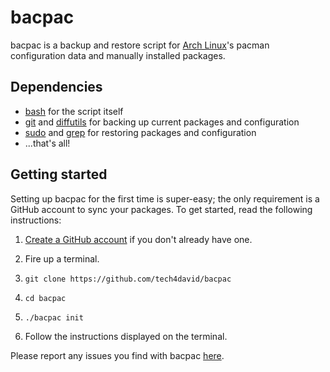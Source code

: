 bacpac
======

bacpac is a backup and restore script for [Arch Linux]'s pacman configuration
data and manually installed packages.

[Arch Linux]: https://www.archlinux.org/

Dependencies
------------

* [bash] for the script itself
* [git] and [diffutils] for backing up current packages and configuration
* [sudo] and [grep] for restoring packages and configuration
* ...that's all!

[bash]: https://www.archlinux.org/packages/core/x86_64/bash/
[git]: https://www.archlinux.org/packages/extra/x86_64/git/
[diffutils]: https://www.archlinux.org/packages/core/x86_64/diffutils/
[sudo]: https://www.archlinux.org/packages/core/x86_64/sudo/
[grep]: https://www.archlinux.org/packages/core/x86_64/grep/

Getting started
---------------

Setting up bacpac for the first time is super-easy; the only requirement is a
GitHub account to sync your packages. To get started, read the following
instructions:

1. [Create a GitHub account] if you don't already have one.

1. Fire up a terminal.

2. `git clone https://github.com/tech4david/bacpac`

3. `cd bacpac`

4. `./bacpac init`

5. Follow the instructions displayed on the terminal.

Please report any issues you find with bacpac [here].

[Create a GitHub account]: https://github.com/join
[here]: https://github.com/tech4david/bacpac/issues
